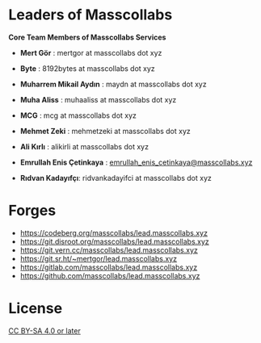 # Leaders of Masscollabs

**Core Team Members of Masscollabs Services**

* **Mert Gör** : mertgor at masscollabs dot xyz 

* **Byte**     : 8192bytes at masscollabs dot xyz

* **Muharrem Mikail Aydın** : maydn at masscollabs dot xyz

* **Muha Aliss** : muhaaliss at masscollabs dot xyz 

* **MCG** : mcg at masscollabs dot xyz

* **Mehmet Zeki** : mehmetzeki at masscollabs dot xyz

* **Ali Kırlı** : alikirli at masscollabs dot xyz

* **Emrullah Enis Çetinkaya** : emrullah_enis_cetinkaya@masscollabs.xyz

* **Rıdvan Kadayıfçı**: ridvankadayifci at masscollabs dot xyz

# Forges

* https://codeberg.org/masscollabs/lead.masscollabs.xyz
* https://git.disroot.org/masscollabs/lead.masscollabs.xyz
* https://git.vern.cc/masscollabs/lead.masscollabs.xyz
* https://git.sr.ht/~mertgor/lead.masscollabs.xyz
* https://gitlab.com/masscollabs/lead.masscollabs.xyz
* https://github.com/masscollabs/lead.masscollabs.xyz


# License

[CC BY-SA 4.0 or later](by-sa.markdown)
